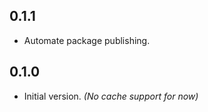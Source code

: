 ## 0.1.1

- Automate package publishing.

## 0.1.0

- Initial version. *(No cache support for now)*
